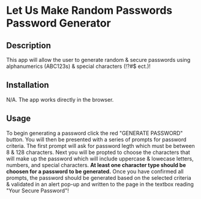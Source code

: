 # Let Us Make Random Passwords Password Generator

## Description

This app will allow the user to generate random &amp; secure passwords using alphanumerics (ABC123s) & special characters (!?#$ ect.)!

## Installation

N/A. The app works directly in the browser.

## Usage

To begin generating a password click the red "GENERATE PASSWORD" button. You will then be presented with a series of prompts for password criteria. The first prompt will ask for password legth which must be between 8 & 128 characters. Next you will be propted to choose the characters that will make up the password which will include uppercase & lowecase letters, numbers, and special characters. **At least one character type should be choosen for a password to be generated.** Once you have confirmed all prompts, the password should be generated based on the selected criteria & validated in an alert pop-up and written to the page in the textbox reading "Your Secure Password"!
